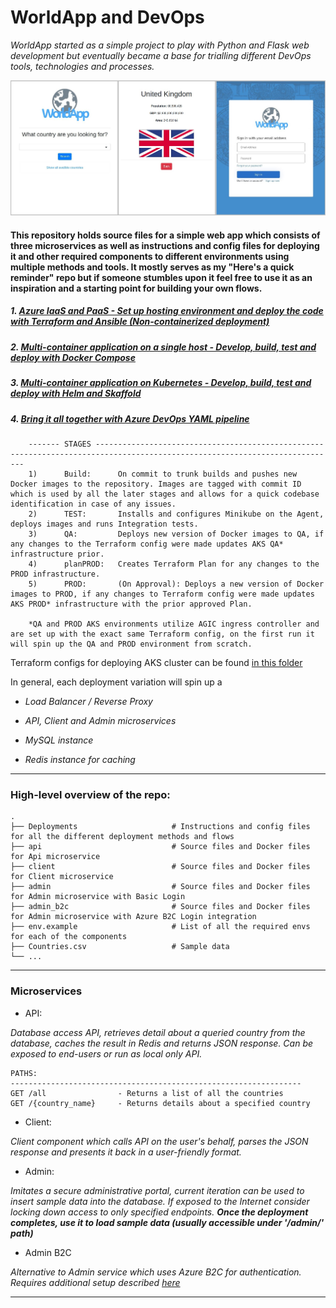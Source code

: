 #  WorldApp and DevOps

*WorldApp started as a simple project to play with Python and Flask web development but eventually became a base for trialling different DevOps tools, technologies and processes.*

![Alt text](https://github.com/pkrakowski/WorldApp/blob/main/demo.JPG?raw=true "Title")


#### This repository holds source files for a simple web app which consists of three microservices as well as instructions and config files for deploying it and other required components to different environments using multiple methods and tools. It mostly serves as my "Here's a quick reminder" repo but if someone stumbles upon it feel free to use it as an inspiration and a starting point for building your own flows.

##### 1. [Azure IaaS and PaaS - Set up hosting environment and deploy the code with Terraform and Ansible (Non-containerized deployment)](https://github.com/pkrakowski/WorldApp/tree/main/Deployments/VMs/direct)

##### 2. [Multi-container application on a single host - Develop, build, test and deploy with Docker Compose](https://github.com/pkrakowski/WorldApp/tree/main/Deployments/Compose)

##### 3. [Multi-container application on Kubernetes - Develop, build, test and deploy with Helm and Skaffold](https://github.com/pkrakowski/WorldApp/tree/main/Deployments/Kubernetes)

##### 4. [Bring it all together with Azure DevOps YAML pipeline](https://github.com/pkrakowski/WorldApp/blob/main/aks-azure-pipeline.yml)


```
    ------- STAGES ----------------------------------------------------------------------------------------------------------------------------
    1)      Build:      On commit to trunk builds and pushes new Docker images to the repository. Images are tagged with commit ID which is used by all the later stages and allows for a quick codebase identification in case of any issues.
    2)      TEST:       Installs and configures Minikube on the Agent, deploys images and runs Integration tests.
    3)      QA:         Deploys new version of Docker images to QA, if any changes to the Terraform config were made updates AKS QA* infrastructure prior.
    4)      planPROD:   Creates Terraform Plan for any changes to the PROD infrastructure.
    5)      PROD:       (On Approval): Deploys a new version of Docker images to PROD, if any changes to Terraform config were made updates AKS PROD* infrastructure with the prior approved Plan.

    *QA and PROD AKS environments utilize AGIC ingress controller and are set up with the exact same Terraform config, on the first run it will spin up the QA and PROD environment from scratch.
```
Terraform configs for deploying AKS cluster can be found [in this folder](https://github.com/pkrakowski/WorldApp/tree/main/Deployments/TerraformAKS)

In general, each deployment variation will spin up a

- *Load Balancer / Reverse Proxy*

- *API, Client and Admin microservices*

- *MySQL instance*

- *Redis instance for caching*

___
### High-level overview of the repo:

    .
    ├── Deployments                     # Instructions and config files for all the different deployment methods and flows
    ├── api                             # Source files and Docker files for Api microservice
    ├── client                          # Source files and Docker files for Client microservice
    ├── admin                           # Source files and Docker files for Admin microservice with Basic Login
    ├── admin_b2c                       # Source files and Docker files for Admin microservice with Azure B2C Login integration
    ├── env.example                     # List of all the required envs for each of the components
    ├── Countries.csv                   # Sample data
    └── ...
___
### Microservices

- API:

*Database access API, retrieves detail about a queried country from the database, caches the result in Redis and returns JSON response. Can be exposed to end-users or run as local only API.*

    PATHS:
    -----------------------------------------------------------------
    GET /all                - Returns a list of all the countries
    GET /{country_name}     - Returns details about a specified country

- Client:

*Client component which calls API on the user's behalf, parses the JSON response and presents it back in a user-friendly format.*

- Admin:

*Imitates a secure administrative portal, current iteration can be used to insert sample data into the database. If exposed to the Internet consider locking down access to only specified endpoints.* **_Once the deployment completes, use it to load sample data (usually accessible under '/admin/' path)_**

- Admin B2C

*Alternative to Admin service which uses Azure B2C for authentication. Requires additional setup described [here](https://github.com/pkrakowski/WorldApp/blob/main/admin_b2c/README.md)*

___
